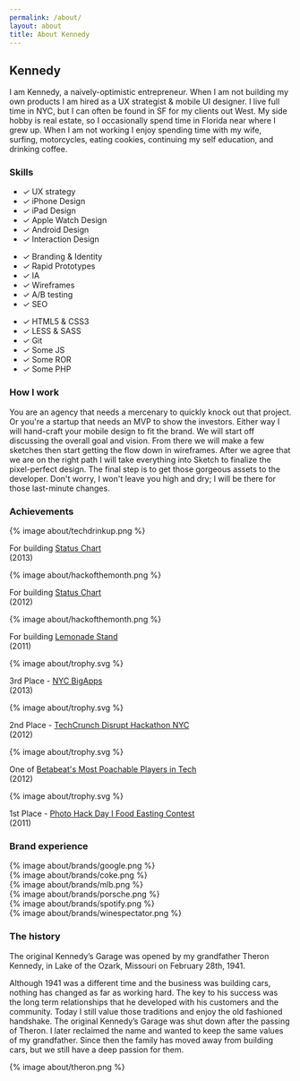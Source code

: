 ```yaml
---
permalink: /about/
layout: about
title: About Kennedy
---
```


<div class="row">
	<div class="col-3">
    <h2>Kennedy</h2>
  </div><!--/col-->
	<div class="col-9">
		<p>I am Kennedy, a naively-optimistic entrepreneur. When I am not building my own products I am hired as a UX strategist &amp; mobile UI designer. I live full time in NYC, but I can often be found in SF for my clients out West. My side hobby is real estate, so I occasionally spend time in Florida near where I grew up. When I am not working I enjoy spending time with my wife, surfing, motorcycles, eating cookies, continuing my self education, and drinking coffee.</p>
	</div><!--/col-->
</div><!--/row-->

<div class="row">
	<div class="col-3">
    <h3>Skills</h3>
  </div><!--/col-->
	<div class="col-9">
		<div class="col-4">
		  <ul class="skills">
				<li><i class="ss-icon ss-standard">&#x2713;</i> UX strategy</li>
		    <li><i class="ss-icon ss-standard">&#x2713;</i> iPhone Design</li>
		    <li><i class="ss-icon ss-standard">&#x2713;</i> iPad Design</li>
				<li><i class="ss-icon ss-standard">&#x2713;</i> Apple Watch Design</li>
		    <li><i class="ss-icon ss-standard">&#x2713;</i> Android Design</li>
		    <li><i class="ss-icon ss-standard">&#x2713;</i> Interaction Design</li>
		  </ul>
		</div><!--/col-->
		<div class="col-4">
		  <ul class="skills">
		    <li><i class="ss-icon ss-standard">&#x2713;</i> Branding &amp; Identity</li>
				<li><i class="ss-icon ss-standard">&#x2713;</i> Rapid Prototypes</li>
		    <li><i class="ss-icon ss-standard">&#x2713;</i> IA</li>
				<li><i class="ss-icon ss-standard">&#x2713;</i> Wireframes</li>
		    <li><i class="ss-icon ss-standard">&#x2713;</i> A/B testing</li>
		    <li><i class="ss-icon ss-standard">&#x2713;</i> SEO</li>
		  </ul>
		</div><!--/col-->
		<div class="col-4">
		  <ul class="skills">
				<li><i class="ss-icon ss-standard">&#x2713;</i> HTML5 &amp; CSS3</li>
		    <li><i class="ss-icon ss-standard">&#x2713;</i> LESS &amp; SASS</li>
		    <li><i class="ss-icon ss-standard">&#x2713;</i> Git</li>
				<li><i class="ss-icon ss-standard">&#x2713;</i> Some JS</li>
		    <li><i class="ss-icon ss-standard">&#x2713;</i> Some ROR</li>
		    <li><i class="ss-icon ss-standard">&#x2713;</i> Some PHP</li>
		  </ul>
		</div><!--/col-->
	</div><!--/col-->
</div><!--/row-->

<div class="row">
	<div class="col-3">
		<h3>How I work</h3>
	</div><!--/col-->
	<div class="col-9">
		<p>You are an agency that needs a mercenary to quickly knock out that project. Or you're a startup that needs an MVP to show the investors. Either way I will hand-craft your mobile design to fit the brand. We will start off discussing the overall goal and vision. From there we will make a few sketches then start getting the flow down in wireframes. After we agree that we are on the right path I will take everything into Sketch to finalize the pixel-perfect design. The final step is to get those gorgeous assets to the developer. Don't worry, I won't leave you high and dry; I will be there for those last-minute changes.</p>
	</div><!--/col-->
</div><!--/row-->

<div class="row achievements">
	<div class="col-3">
		<h3>Achievements</h3>
	</div><!--/col-->
	<div class="col-9">
		<div class="col-4 thumbnail top">
			{% image about/techdrinkup.png %}
			<p class="caption"><span>For building <a href="/projects/statuschart">Status Chart</a><br/>(2013)</span></p>
		</div><!--/col-->
		<div class="col-4 thumbnail top">
			{% image about/hackofthemonth.png %}
			<p class="caption"><span>For building <a href="/projects/statuschart">Status Chart</a><br/>(2012)</span></p>
		</div><!--/col-->
		<div class="col-4 thumbnail top">
			{% image about/hackofthemonth.png %}
			<p class="caption"><span>For building <a href="/projects/lemonade-stand">Lemonade Stand</a><br/>(2011)</span></p>
		</div><!--/col-->
		<div class="col-3 thumbnail">
			{% image about/trophy.svg %}
			<p class="caption"><span>3rd Place - <a href="http://www.mikebloomberg.com/index.cfm?objectid=64301AA0-C29C-7CA2-F609C88A4873FD53">NYC BigApps</a><br/>(2013)</span></p>
		</div><!--/col-->
		<div class="col-3 thumbnail">
			{% image about/trophy.svg %}
			<p class="caption"><span>2nd Place - <a href="http://techcrunch.com/2012/05/20/introducing-our-2012-disrupt-nyc-hackathon-winners-thingscription-poachbase-and-practikhan/">TechCrunch Disrupt Hackathon NYC</a><br/>(2012)</span></p>
		</div><!--/col-->
		<div class="col-3 thumbnail">
			{% image about/trophy.svg %}
			<p class="caption"><span>One of <a href="http://betabeat.com/2012/04/betabeats-spring-2012-most-poachable-players-in-tech/#slide22">Betabeat's Most Poachable Players in Tech</a><br/>(2012)</span></p>
		</div><!--/col-->
		<div class="col-3 thumbnail">
			{% image about/trophy.svg %}
			<p class="caption"><span>1st Place - <a href="http://youtu.be/qPcVn4Im1ck">Photo Hack Day I Food Easting Contest</a><br/>(2011)</span></p>
		</div><!--/col-->
	</div><!--/col-->
</div><!--/row-->

<div class="row brands">
	<div class="col-3">
		<h3>Brand experience</h3>
	</div><!--/col-->
	<div class="col-9">
		<div class="col-4 top">
			{% image about/brands/google.png %}
		</div><!--/col-->
		<div class="col-4 top">
			{% image about/brands/coke.png %}
		</div><!--/col-->
		<div class="col-4 top">
			{% image about/brands/mlb.png %}
		</div><!--/col-->
		<div class="col-4">
			{% image about/brands/porsche.png %}
		</div><!--/col-->
		<div class="col-4">
			{% image about/brands/spotify.png %}
		</div><!--/col-->
		<div class="col-4">
			{% image about/brands/winespectator.png %}
		</div><!--/col-->
	</div><!--/col-->
</div><!--/row-->

<!--

<h3>Interviews</h3>
<ul id="press-coverage">
  <li>
    <a href="http://theeastwing.net/episodes/1-kennedy">
      <img src="/img/press/theeastwing.png" alt="The East Wing">
      <p>User Experience and Community with Chris Kennedy<small>February 17th, 2012</small></p><i class="ss-icon ss-standard">&#x25B9;</i>
    </a>
  </li>
  <li>
    <a href="https://itunes.apple.com/jm/podcast/forrst-podcast/id396573610">
      <img src="/img/press/forrst.png" alt="Forrst Podcast">
      <p>Dinosaurs And Aliens #88<small>March 31st, 2011</small></p><i class="ss-icon ss-standard">&#x25B9;</i>
    </a>
  </li>
</ul>
</div>

-->

<div class="row">
	<div class="col-3">
		<h3>The history</h3>
	</div><!--/col-->
	<div class="col-9">
		<div class="col-12">
			 <p>The original Kennedy&#8217;s Garage was opened by my grandfather Theron Kennedy, in Lake of the Ozark, Missouri on February 28th, 1941.</p>
		</div><!--/col-->
		<div class="col-6">
			<p>Although 1941 was a different time and the business was building cars, nothing has changed as far as working hard. The key to his success was the long term relationships that he developed with his customers and the community. Today I still value those traditions and enjoy the old fashioned handshake. The original Kennedy&#8217;s Garage was shut down after the passing of Theron. I later reclaimed the name and wanted to keep the same values of my grandfather. Since then the family has moved away from building cars, but we still have a deep passion for them.</p>
		</div><!--/col-->
		<div class="col-6">
			{% image about/theron.png %}
		</div><!--/col-->
	</div><!--/col-->
</div><!--/row-->


<!--

Notes:
Deep inside @kennedysgarage by @mturro (http://instagram.com/p/HcUrD)

-->
